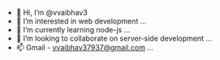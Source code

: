 - 👋 Hi, I’m @vvaibhav3
- 👀 I’m interested in web development ...
- 🌱 I’m currently learning node-js ...
- 💞️ I’m looking to collaborate on server-side development ...
- 📫 Gmail - vvaibhav37937@gmail.com ...

<!---
vvaibhav3/vvaibhav3 is a ✨ special ✨ repository because its `README.md` (this file) appears on your GitHub profile.
You can click the Preview link to take a look at your changes.
--->

